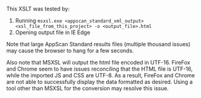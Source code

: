 
This XSLT was tested by:

1. Running 
```msxsl.exe <appscan_standard_xml_output> <xsl_file_from_this_project> -o <output_file>.html```
2. Opening output file in IE Edge

Note that large AppScan Standard results files (multiple thousand issues) may cause the browser to hang for a few seconds.

Also note that MSXSL will output the html file encoded in UTF-16. FireFox and Chrome seem to have issues reconciling that the HTML file is UTF-16, while the imported JS and CSS are UTF-8. As a result, FireFox and Chrome are not able to successfully display the data formatted as desired. Using a tool other than MSXSL for the conversion may resolve this issue.
